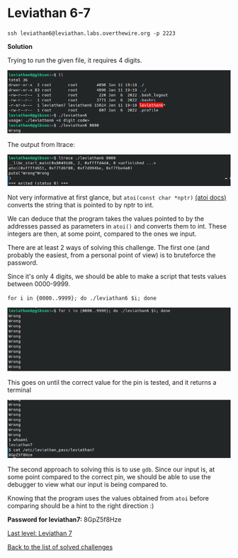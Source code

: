 # Leviathan 6-7
`ssh leviathan6@leviathan.labs.overthewire.org -p 2223`

**Solution**<br>

Trying to run the given file, it requires 4 digits. 

![](./shots/shot0.png)

The output from ltrace:

![](./shots/shot3.png)

Not very informative at first glance, but `atoi(const char *nptr)` [(atoi docs)](https://man7.org/linux/man-pages/man3/atoi.3.html) converts the string that is pointed to by nptr to int.

We can deduce that the program takes the values pointed to by the addresses passed as parameters in `atoi()` and converts them to int. These integers are then, at some point, compared to the ones we input.

There are at least 2 ways of solving this challenge. The first one (and probably the easiest, from a personal point of view) is to bruteforce the password.

Since it's only 4 digits, we should be able to make a script that tests values between 0000-9999.

<!-- **Warning:** A better approach to using this method, instead of the following one liner, is to create a script. -->

`for i in {0000..9999}; do ./leviathan6 $i; done`

![](./shots/shot1.png)

This goes on until the correct value for the pin is tested, and it returns a terminal

![](./shots/shot2.png)

The second approach to solving this is to use `gdb`. Since our input is, at some point compared to the correct pin, we should be able to use the debugger to view what our input is being compared to. 

Knowing that the program uses the values obtained from `atoi` before comparing should be a hint to the right direction :)

**Password for leviathan7:** 8GpZ5f8Hze

[Last level: Leviathan 7](https://github.com/ricardo-uqueio/ctf_writeups/tree/main/overthewire/leviathan/leviathan7#readme)

[Back to the list of solved challenges](https://github.com/ricardo-uqueio/ctf_writeups/tree/main/overthewire/leviathan#solved-challenges)
